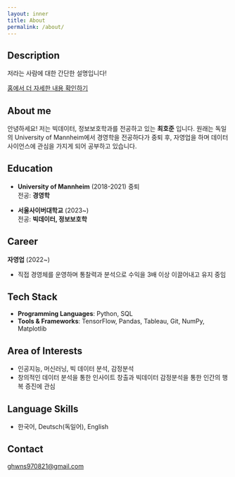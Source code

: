 ```yaml
---
layout: inner
title: About
permalink: /about/
---
```

## Description

저라는 사람에 대한 간단한 설명입니다!

[홈에서 더 자세한 내용 확인하기](https://hojjang98.github.io/)


## About me 
안녕하세요! 저는 빅데이터, 정보보호학과를 전공하고 있는 **최호준** 입니다.
원래는 독일의 University of Mannheim에서 경영학을 전공하다가 중퇴 후, 자영업을 하며 데이터사이언스에 관심을 가지게 되어 공부하고 있습니다.


## Education
- **University of Mannheim** (2018-2021) 중퇴  
  전공: **경영학**

- **서울사이버대학교** (2023~)  
  전공: **빅데이터, 정보보호학**


##  Career

**자영업** (2022~)
- 직접 경영체를 운영하며 통찰력과 분석으로 수익을 3배 이상 이끌어내고 유지 중임


## Tech Stack
- **Programming Languages**: Python, SQL
- **Tools & Frameworks**: TensorFlow, Pandas, Tableau, Git, NumPy, Matplotlib


## Area of Interests
- 인공지능, 머신러닝, 빅 데이터 분석, 감정분석
- 창의적인 데이터 분석을 통한 인사이트 창출과 빅데이터 감정분석을 통한 인간의 행복 증진에 관심


## Language Skills
- 한국어, Deutsch(독일어), English


## Contact
[ghwns970821@gmail.com](mailto:ghwns970821@gmail.com)
